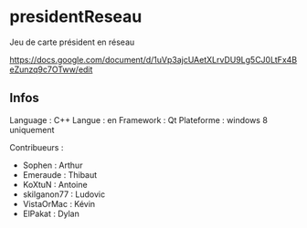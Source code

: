 ﻿presidentReseau
===============

Jeu de carte président en réseau

https://docs.google.com/document/d/1uVp3ajcUAetXLrvDU9Lg5CJ0LtFx4BeZunzq9c7OTww/edit


Infos
--------------
Language : C++
Langue : en
Framework : Qt
Plateforme : windows 8 uniquement

Contribueurs :
- Sophen : Arthur 
- Emeraude : Thibaut
- KoXtuN : Antoine
- skilganon77 : Ludovic
- VistaOrMac : Kévin
- ElPakat : Dylan
